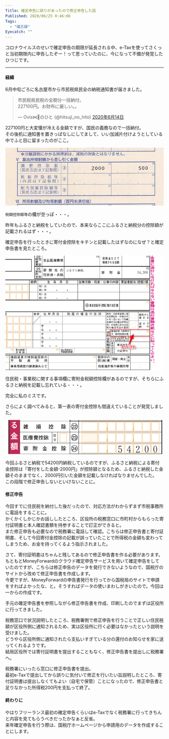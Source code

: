 ```yaml
---
Title: 確定申告に誤りがあったので修正申告した話
Published: 2020/06/25 0:46:06
Tags:
  - "備忘録"
Eyecatch: ""
---
```

<p>コロナウイルスのせいで確定申告の期限が延長される中、e-Taxを使ってさくっと当初期限内に申告したぞー！って思っていたのに、今になって不備が発覚したひつじです。</p>

***

<h4>経緯</h4>

<p>6月中旬ごろに名古屋市から市民税県民全の納税通知書が届きました。</p>

<p><blockquote data-conversation="none" class="twitter-tweet" data-lang="ja"><p lang="ja" dir="ltr">市民税県民税の全期分一括納付。<br>227100円。お財布に厳しい。。</p>&mdash; Ovis⋈🐑のひと (@hitsuji_no_hito) <a href="https://twitter.com/hitsuji_no_hito/status/1272063848200065025?ref_src=twsrc%5Etfw">2020年6月14日</a></blockquote> <script async src="https://platform.twitter.com/widgets.js" charset="utf-8"></script> </p>

<p>227100円と大変懐が冷える金額ですが、国民の義務なので一括納付。<br />
その後机に通知書を置きっぱなしにしてまして、いい加減片付けようとしている中でふと目に留まったのがここ。</p>

<p><span itemscope itemtype="http://schema.org/Photograph"><img src="20200624172040.png" alt="f:id:Ovis:20200624172040p:plain" title="" class="hatena-fotolife" itemprop="image"></span></p>

<p><code>税額控除額等</code>の欄が空っぽ・・・。</p>

<p>昨年もふるさと納税をしていたので、本来ならここにふるさと納税分の控除額が記載されるはず・・・。</p>

<p>確定申告を行ったときに寄付金控除をキチンと記載したはずなのになぜ？と確定申告書を見たところ。</p>

<p><span itemscope itemtype="http://schema.org/Photograph"><img src="20200624172525.png" alt="f:id:Ovis:20200624172525p:plain" title="" class="hatena-fotolife" itemprop="image"></span></p>

<p>住民税・事業税に関する事項欄に寄附金税額控除欄があるのですが、そちらにふるさと納税を記載し忘れている・・・。</p>

<p>完全に私のミスです。</p>

<p>さらによく調べてみると、第一表の寄付金控除も間違えていることが発覚しました。</p>

<p><span itemscope itemtype="http://schema.org/Photograph"><img src="20200624172732.png" alt="f:id:Ovis:20200624172732p:plain" title="" class="hatena-fotolife" itemprop="image"></span></p>

<p>今回ふるさと納税で54200円納税しているのですが、ふるさと納税による寄付金控除は「寄付をした金額-2000円」が控除額となるため、ふるさと納税した金額そのままでなく、2000円引いた金額を記載しなければなりませんでした。<br />
この段階で修正申告しないといけないことに。</p>

<h4>修正申告</h4>

<p>今回すでに住民税を納付した後だったので、対応方法がわからずまず市税事務所に電話をすることに。<br />
かくかくしかじかお話ししたところ、区役所の税務窓口に市町村からもらった寄付証明書と本人確認書類を持参することで訂正ができると。<br />
また修正申告も必要なので税務署に電話して確認。こちらは修正申告書と寄付証明書、そして今回寄付金控除の記載が誤っていたことで所得税の金額も変わってしまうため、お金を持ってくるよう指示されました。</p>

<p>さて、寄付証明書はちゃんと残してあるので修正申告書を作る必要があります。<br />
もともとMoneyForwardのクラウド確定申告サービスを用いて確定申告をしていたのですが、こちらは修正申告のデータを発行できないようなので、国税庁のサイトから改めて修正申告書を作成します。<br />
今更ですが、MoneyForwardの申告書発行を行ってから国税局のサイトで申請をすればよかったな、と。そうすればデータの使いまわしがきいたので。今回は一からの作成です。</p>

<p>手元の確定申告書を参照しながら修正申告書を作成、印刷したのでまずは区役所に行ってきました。</p>

<p>税務窓口で状況説明したところ、税務署側で修正申告を行うことで正しい住民税額が区役所側に通知されるため、実は区役所に行く必要はなかったという説明を受けました。<br />
どうやら区役所側に通知されたら支払いすぎている分の還付のお知らせを家に送ってくれるようです。<br />
結局区役所では寄付証明書を提出することもなく、修正申告書を提出しに税務署へ。</p>

<p>税務署にいったら窓口に修正申告書を提出。<br />
最初e-Taxで提出してから誤りに気付いて修正を行いたい旨説明したところ、寄付証明書は提出しなくてもよい（自宅で保管）ことになったので、修正申告書と足りなかった所得税200円を支払って終了。</p>

<h4>終わりに</h4>

<p>やはりフリーランス最初の確定申告くらいはe-Taxでなく税務署に行ってきちんと内容を見てもらうべきだったかなぁと反省。<br />
来年確定申告を行う際は、国税庁ホームページから申請用のデータを作成することにします。</p>
